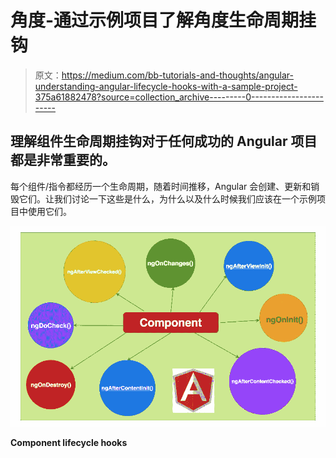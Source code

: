 # 角度-通过示例项目了解角度生命周期挂钩

> 原文：<https://medium.com/bb-tutorials-and-thoughts/angular-understanding-angular-lifecycle-hooks-with-a-sample-project-375a61882478?source=collection_archive---------0----------------------->

## 理解组件生命周期挂钩对于任何成功的 Angular 项目都是非常重要的。

每个组件/指令都经历一个生命周期，随着时间推移，Angular 会创建、更新和销毁它们。让我们讨论一下这些是什么，为什么以及什么时候我们应该在一个示例项目中使用它们。

![](img/1e715b9169bf7cb024d1219ec275e2cb.png)

**Component lifecycle hooks**